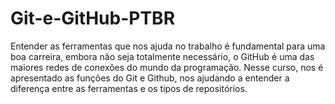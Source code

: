 # Git-e-GitHub-PTBR
Entender as ferramentas que nos ajuda no trabalho é fundamental para uma boa carreira, embora não seja totalmente necessário, o GitHub é uma das maiores redes de conexões do mundo da programação. Nesse curso, nos é apresentado as funções do Git e Github, nos ajudando a entender a diferença entre as ferramentas e os tipos de repositórios.
